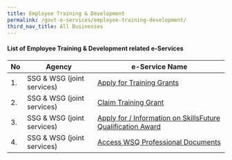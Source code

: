 ```yaml
---
title: Employee Training & Development
permalink: /govt-e-services/employee-training-development/
third_nav_title: All Businesses
---
```


#### List of Employee Training & Development related e-Services

| **No** | **Agency** | **e-Service Name** |
| -- | -- | -- |
|1.|SSG & WSG (joint services)| <a href="http://www.ssg-wsg.gov.sg" target="_blank">Apply for Training Grants</a> |
|2.|SSG & WSG (joint services)| <a href="http://www.ssg-wsg.gov.sg" target="_blank">Claim Training Grant</a> |
|3.|SSG & WSG (joint services)| <a href="http://www.ssg-wsg.gov.sg" target="_blank">Apply for / Information on SkillsFuture Qualification Award</a> |
|4.|SSG & WSG (joint services)| <a href="http://www.ssg-wsg.gov.sg" target="_blank">Access WSQ Professional Documents</a> |